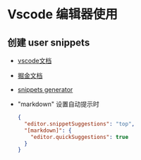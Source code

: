 # Vscode 编辑器使用

## 创建 user snippets

- [vscode文档](https://code.visualstudio.com/docs/editor/userdefinedsnippets)
- [掘金文档](https://juejin.cn/post/6844903869424599053)
- [snippets generator](https://snippet-generator.app/)

- "markdown" 设置自动提示时

  ```json
  {
    "editor.snippetSuggestions": "top",
    "[markdown]": {
      "editor.quickSuggestions": true
    }
  }
  ```
